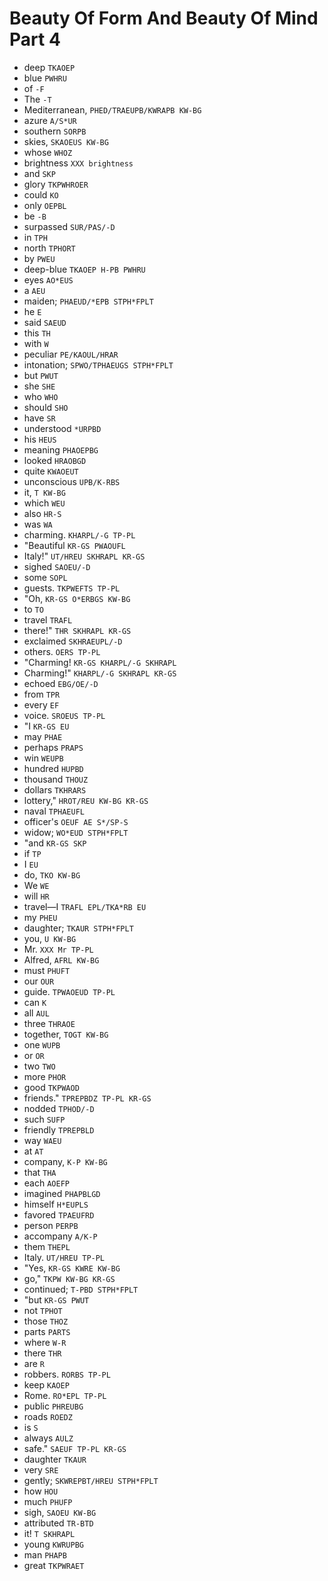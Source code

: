 # Beauty Of Form And Beauty Of Mind Part 4

* deep `TKAOEP`
* blue `PWHRU`
* of `-F`
* The `-T`
* Mediterranean, `PHED/TRAEUPB/KWRAPB KW-BG`
* azure `A/S*UR`
* southern `SORPB`
* skies, `SKAOEUS KW-BG`
* whose `WHOZ`
* brightness `XXX brightness`
* and `SKP`
* glory `TKPWHROER`
* could `KO`
* only `OEPBL`
* be `-B`
* surpassed `SUR/PAS/-D`
* in `TPH`
* north `TPHORT`
* by `PWEU`
* deep-blue `TKAOEP H-PB PWHRU`
* eyes `AO*EUS`
* a `AEU`
* maiden; `PHAEUD/*EPB STPH*FPLT`
* he `E`
* said `SAEUD`
* this `TH`
* with `W`
* peculiar `PE/KAOUL/HRAR`
* intonation; `SPWO/TPHAEUGS STPH*FPLT`
* but `PWUT`
* she `SHE`
* who `WHO`
* should `SHO`
* have `SR`
* understood `*URPBD`
* his `HEUS`
* meaning `PHAOEPBG`
* looked `HRAOBGD`
* quite `KWAOEUT`
* unconscious `UPB/K-RBS`
* it, `T KW-BG`
* which `WEU`
* also `HR-S`
* was `WA`
* charming. `KHARPL/-G TP-PL`
* "Beautiful `KR-GS PWAOUFL`
* Italy!" `UT/HREU SKHRAPL KR-GS`
* sighed `SAOEU/-D`
* some `SOPL`
* guests. `TKPWEFTS TP-PL`
* "Oh, `KR-GS O*ERBGS KW-BG`
* to `TO`
* travel `TRAFL`
* there!" `THR SKHRAPL KR-GS`
* exclaimed `SKHRAEUPL/-D`
* others. `OERS TP-PL`
* "Charming! `KR-GS KHARPL/-G SKHRAPL`
* Charming!" `KHARPL/-G SKHRAPL KR-GS`
* echoed `EBG/OE/-D`
* from `TPR`
* every `EF`
* voice. `SROEUS TP-PL`
* "I `KR-GS EU`
* may `PHAE`
* perhaps `PRAPS`
* win `WEUPB`
* hundred `HUPBD`
* thousand `THOUZ`
* dollars `TKHRARS`
* lottery," `HROT/REU KW-BG KR-GS`
* naval `TPHAEUFL`
* officer's `OEUF AE S*/SP-S`
* widow; `WO*EUD STPH*FPLT`
* "and `KR-GS SKP`
* if `TP`
* I `EU`
* do, `TKO KW-BG`
* We `WE`
* will `HR`
* travel—I `TRAFL EPL/TKA*RB EU`
* my `PHEU`
* daughter; `TKAUR STPH*FPLT`
* you, `U KW-BG`
* Mr. `XXX Mr TP-PL`
* Alfred, `AFRL KW-BG`
* must `PHUFT`
* our `OUR`
* guide. `TPWAOEUD TP-PL`
* can `K`
* all `AUL`
* three `THRAOE`
* together, `TOGT KW-BG`
* one `WUPB`
* or `OR`
* two `TWO`
* more `PHOR`
* good `TKPWAOD`
* friends." `TPREPBDZ TP-PL KR-GS`
* nodded `TPHOD/-D`
* such `SUFP`
* friendly `TPREPBLD`
* way `WAEU`
* at `AT`
* company, `K-P KW-BG`
* that `THA`
* each `AOEFP`
* imagined `PHAPBLGD`
* himself `H*EUPLS`
* favored `TPAEUFRD`
* person `PERPB`
* accompany `A/K-P`
* them `THEPL`
* Italy. `UT/HREU TP-PL`
* "Yes, `KR-GS KWRE KW-BG`
* go," `TKPW KW-BG KR-GS`
* continued; `T-PBD STPH*FPLT`
* "but `KR-GS PWUT`
* not `TPHOT`
* those `THOZ`
* parts `PARTS`
* where `W-R`
* there `THR`
* are `R`
* robbers. `RORBS TP-PL`
* keep `KAOEP`
* Rome. `RO*EPL TP-PL`
* public `PHREUBG`
* roads `ROEDZ`
* is `S`
* always `AULZ`
* safe." `SAEUF TP-PL KR-GS`
* daughter `TKAUR`
* very `SRE`
* gently; `SKWREPBT/HREU STPH*FPLT`
* how `HOU`
* much `PHUFP`
* sigh, `SAOEU KW-BG`
* attributed `TR-BTD`
* it! `T SKHRAPL`
* young `KWRUPBG`
* man `PHAPB`
* great `TKPWRAET`

